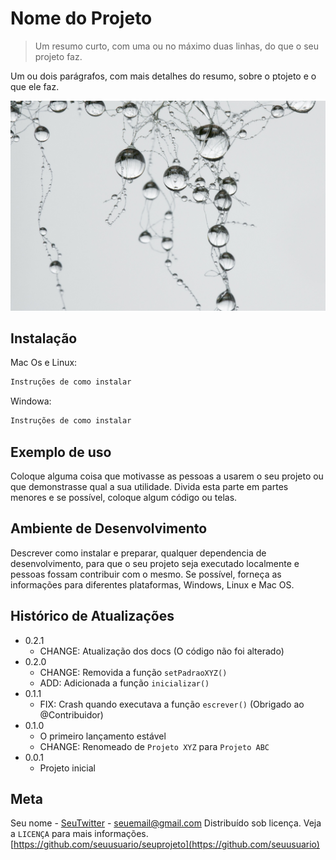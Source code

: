 # Nome do Projeto
>Um resumo curto, com uma ou no máximo duas linhas, do que o seu projeto faz.

Um ou dois parágrafos, com mais detalhes do resumo, sobre o ptojeto e o que ele faz.

![](projeto.jpg) 

## Instalação

Mac Os e Linux:

```sh
Instruções de como instalar
```

Windowa:
```sh
Instruções de como instalar
```

## Exemplo de uso

Coloque alguma coisa que motivasse as pessoas a usarem o seu projeto ou que demonstrasse qual a sua utilidade.
Divida esta parte em partes menores e se possível, coloque algum código ou telas.

## Ambiente de Desenvolvimento

Descrever como instalar e preparar, qualquer dependencia de desenvolvimento, para que o seu projeto seja executado localmente e pessoas fossam contribuir com o mesmo.
Se possível, forneça as informações para diferentes plataformas, Windows, Linux e Mac OS.

## Histórico de Atualizações

* 0.2.1
    * CHANGE: Atualização dos docs (O código não foi alterado)
* 0.2.0
    * CHANGE: Removida a função `setPadraoXYZ()`
    * ADD: Adicionada a função `inicializar()` 
* 0.1.1
    * FIX: Crash quando executava a função `escrever()` (Obrigado ao @Contribuidor)
* 0.1.0
    * O primeiro lançamento estável
    * CHANGE: Renomeado de `Projeto XYZ` para `Projeto ABC`
* 0.0.1
    * Projeto inicial

## Meta

Seu nome - [SeuTwitter](htpps://twitter.com/SeuTwitter) - seuemail@gmail.com 
Distribuído sob licença. Veja a `LICENÇA` para mais informações.
[https://github.com/seuusuario/seuprojeto](https://github.com/seuusuario)
